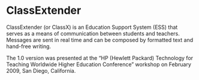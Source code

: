 # ClassExtender
ClassExtender (or ClassX) is an Education Support System (ESS) that serves as a means of communication between students and teachers. Messages are sent in real time and can be composed by formatted text and hand-free writing.

The 1.0 version was presented at the “HP (Hewlett Packard) Technology for Teaching Worldwide Higher Education Conference” workshop on February 2009, San Diego, California.

